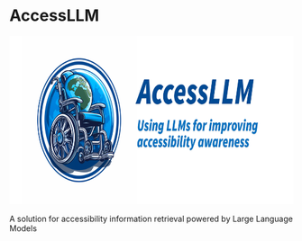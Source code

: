 # AccessLLM
<p align="center">
  <img height="300" src="https://github.com/YannisTevissen/AccessLLM/blob/main/assets/accessllm_banner.png">
</p>
 

A solution for accessibility information retrieval powered by Large Language Models
